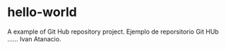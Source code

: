 # hello-world
A example of Git Hub repository project.
Ejemplo de reporsitorio Git HUb ...... Ivan Atanacio.

